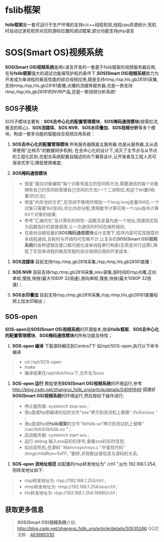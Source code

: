 # fslib框架 #

**fslib框架**是一套可运行于生产环境的支持c/c++线程死锁,线程cpu资源统计,死机时自动记录死机所对应的源码位置的调试框架,部分功能支持php语言

# SOS(Smart OS)视频系统 #

**SOS(Smart OS)视频系统**是用c语言开发的一套基于fslib框架的视频服务器应用,在有**fslib框架**强大的调试功能保驾护航的条件下,**SOS(Smart OS)视频系统**致力为开发成为单进程的极高性能的综合视频应用,既是支持rtmp,rtsp,hls,gb28181采集,支持rtmp,rtsp,hls,gb28181直播,点播的流媒体服务器,也是一款支持rtmp,rtsp,hls,gb28181的NVR产品,还是一款视频分析系统!

## SOS子模块 ##

SOS子模块主要有：**SOS去中心化的配置管理模块**、**SOS掩码通信模块**(按需拉流,推流的核心)、**SOS流媒体**、**SOS NVR**、**SOS水印叠加**、**SOS视频分析**等多个模块，构成一套多功能的智能综合视频应用系统：

1. **SOS去中心化的配置管理模块** 
所有服务器既是主服务器,也是从服务器,主从选举使用"比特币"的数据同步机制;
在去中心化的设计下,消灭了主节点与从节点的工程化区别,在配合系统配置自描述的向下兼容设计,让开发者及工程人员可渐进式学习,降低使用难度;

1. **SOS掩码通信模块** 
>- 借鉴"面向对象编程"每个对象有独立的空间和方法,需要通信的每个对象拥有自己的空间和管理自己空间的方法(一个二进制位,和这个bit置0和置1的方法);
>- 借鉴"内存池的方式",在空间不够用时增加一个long long变量(64位,一个对象只需要1bit空间),优化内存分配,使用数字计算可用一个cpu指令计算64个对象的结果;
>- 参考"汇编优化"及计算机的特性--函数及变量均是一个地址,把通信实现为函数指针的直接调用,让一次通信的时间在纳秒级别;
>- 在极快且极轻量的**SOS掩码通信模块**设计支撑下,程序内部可实现随意的多线程通信,且耗时与开销均可忽略不计,让复杂的**SOS(Smart OS)视频系统**的各种逻辑及接口都可蜕化成单线程串行构架(实质是并行运算),降低了实现单进程的极高性能的综合视频应用的开发成本;


1. **SOS流媒体** 目前支持rtsp,rtmp,gb2818采集,rtsp,rtmp,hls,gb28181直播：

1. **SOS NVR** 目前支持rtsp,rtmp,gb2818采集,mkv录像,按时间的rtsp点播,正向单帧,慢放,快放(最大1080P 32倍速),倒向单帧,慢放,快放(最大1080P 32倍速)；

1. **SOS水印叠加** 目前支持rtsp,rtmp,gb2818采集,rtsp,rtmp,hls,gb28181直播视频上加水印输出；

## SOS-open ##

**SOS-open**是**SOS(Smart OS)视频系统**的开源版本,继承**fslib框架**、**SOS去中心化的配置管理模块**、**SOS掩码通信模块**的所有功能及特性；

1. **SOS-open 编译**
下载源码解压到Centos7下 如/opt/SOS-open,执行以下命令编译
>- cd /opt/SOS-open
>- make
>- 编译结果在/opt/dist/linux下,文件名为sos

1. **SOS-open 运行**
教程使用**SOS(Smart OS)视频系统**的环境运行,参考 http://blog.csdn.net/zhangrui_fslib_org/article/details/54091949 搭建好**SOS(Smart OS)视频系统**的环境运行,然后按如下操作进行;
>- 停止服务器: systemctl stop sos ;
>- 用u盘或ftp把编译的后的文件"sos"拷贝到测试机上替换" /fs/bin/sos " ;
>- 用u盘或ftp把**fslib框架**的文件"libfslib.so"拷贝到测试机上替换" /usr/lib64/libfslib.so " ;
>- 启动服务器: systemctl start sos ;
>- 运行 debug 输入sos前的的序号,查看sos的实时信息;
>- 如出现死机,在源码" Main/vsys/vsys.c "中查找代码" *(long*)childRun=0xFF; "删除,并观察出错信息与源码的关系;

1. **SOS-open 流地址规范**
如配置的rtsp转发地址为" /ch1 ",ip为 192.168.1.254,则转发地址如下:
>- rtsp转发地址为: rtsp://192.168.1.254/ch1 ;
>- rtmp转发地址为: rtmp://192.168.1.254/sos/ch1 ;
>- hls转发地址为: rtsp://192.168.1.254:16880/ch1 ;

## 获取更多信息 ##

> **SOS(Smart OS)视频系统**介绍: http://blog.csdn.net/zhangrui_fslib_org/article/details/50535266
> QQ交流群：[463690330](https://jq.qq.com/?_wv=1027&k=47x6kh7 "sos分布式视频系统开发") 

